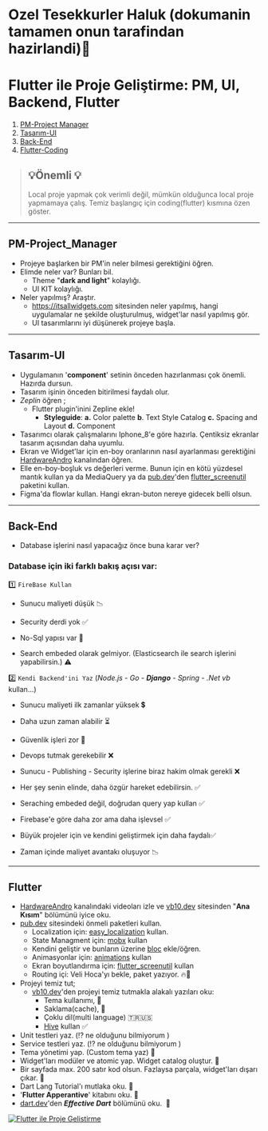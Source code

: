 # Ozel Tesekkurler Haluk (dokumanin tamamen onun tarafindan hazirlandi)🌟

# Flutter ile Proje Geliştirme: PM, UI, Backend, Flutter

1.  [PM-Project Manager](#pm-project_manager)
2.  [Tasarım-UI](#tasar%C4%B1m-ui)
3.  [Back-End](#back-end)
4.  [Flutter-Coding](#flutter)

> ## 💡Önemli 💡
>
> Local proje yapmak çok verimli değil, mümkün olduğunca local proje yapmamaya çalış.
> Temiz başlangıç için coding(flutter) kısmına özen göster.

* * *

## PM-Project_Manager

- Projeye başlarken bir PM'in neler bilmesi gerektiğini öğren.
- Elimde neler var? Bunları bil.
    - Theme "**dark and light**" kolaylığı.
    - UI KIT kolaylığı.
- Neler yapılmış? Araştır.
    - https://itsallwidgets.com sitesinden neler yapılmış, hangi uygulamalar ne şekilde oluşturulmuş, widget'lar nasıl yapılmış gör.
    - UI tasarımlarını iyi düşünerek projeye başla.

* * *

## Tasarım-UI

- Uygulamanın '**component**' setinin önceden hazırlanması çok önemli. Hazırda dursun.
- Tasarım işinin önceden bitirilmesi faydalı olur.
- *Zeplin* öğren ;
    - Flutter plugin'inini Zepline ekle!
        - **Styleguide**:
            **a.** Color palette
            **b**. Text Style Catalog
            **c.** Spacing and Layout
            **d.** Component
- Tasarımcı olarak çalışmalarını Iphone_8'e göre hazırla. Çentiksiz ekranlar tasarım açısından daha uyumlu.
- Ekran ve Widget'lar için en-boy oranlarının nasıl ayarlanması gerektiğini [HardwareAndro](https://www.youtube.com/channel/UCdUaAKTLJrPZFStzEJnpQAg) kanalından öğren.
- Elle en-boy-boşluk vs değerleri verme. Bunun için en kötü yüzdesel mantık kullan ya da MediaQuery ya da [pub.dev](https://pub.dev/)'den [flutter_screenutil](https://pub.dev/packages/flutter_screenutil) paketini kullan.
- Figma'da flowlar kullan. Hangi ekran-buton nereye gidecek belli olsun.

* * *

## Back-End

- Database işlerini nasıl yapacağız önce buna karar ver?

### Database için iki farklı bakış açısı var:

1️⃣ `FireBase Kullan`

- Sunucu maliyeti düşük 📉

- Security derdi yok ✅

- No-Sql yapısı var 🚩

- Search embeded olarak gelmiyor. (Elasticsearch ile search işlerini yapabilirsin.) ⚠️


2️⃣ `Kendi Backend'ini Yaz`
(*Node.js - Go - **Django** \- Spring - .Net vb* kullan...)

- Sunucu maliyeti ilk zamanlar yüksek 💲

- Daha uzun zaman alabilir ⏳

- Güvenlik işleri zor 🚨

- Devops tutmak gerekebilir ❌

- Sunucu - Publishing - Security işlerine biraz hakim olmak gerekli ❌

- Her şey senin elinde, daha özgür hareket edebilirsin. ✅

- Seraching embeded değil, doğrudan query yap kullan ✅

- Firebase'e göre daha zor ama daha işlevsel ✅

- Büyük projeler için ve kendini geliştirmek için daha faydalı✅

- Zaman içinde maliyet avantakı oluşuyor 📉


* * *

## Flutter

- [HardwareAndro](https://www.youtube.com/channel/UCdUaAKTLJrPZFStzEJnpQAg) kanalındaki videoları izle ve [vb10.dev](https://vb10.dev) sitesinden "**Ana Kısım**" bölümünü iyice oku.
- [pub.dev](https://pub.dev/) sitesindeki önmeli paketleri kullan.
    - Localization için: [easy_localization](https://pub.dev/packages/easy_localization) kullan.
    - State Managment için: [mobx](https://pub.dev/packages/mobx) kullan
    - Kendini geliştir ve bunların üzerine [bloc](https://pub.dev/packages/bloc) ekle/öğren.
    - Animasyonlar için: [animations](https://pub.dev/packages/animations) kullan
    - Ekran boyutlandırma için: [flutter_screenutil](https://pub.dev/packages/flutter_screenutil) kullan
    - Routing içi: Veli Hoca'yı bekle, paket yazıyor. 🔥🐍
- Projeyi temiz tut;
    - [vb10.dev](https://vb10.dev)'den projeyi temiz tutmakla alakalı yazıları oku:
        - Tema kullanımı, 🎨
        - Saklama(cache), 💾
        - Çoklu dil(multi language) 🇹🇷🇺🇸
        - [Hive](https://pub.dev/packages/hive) kullan ✅
- Unit testleri yaz. (⁉️ ne olduğunu bilmiyorum )
- Service testleri yaz. (⁉️ ne olduğunu bilmiyorum )
- Tema yönetimi yap. (Custom tema yaz) 🎨
- Widget'ları modüler ve atomic yap. Widget catalog oluştur. 🧩
- Bir sayfada max. 200 satır kod olsun. Fazlaysa parçala, widget'ları dışarı çıkar. 🔪
- Dart Lang Tutorial'ı mutlaka oku. 📑
- '**Flutter Apperantive**' kitabını oku. 📘
- [dart.dev](https://dart.dev/guides/language/effective-dart/usage)'den ***Effective Dart*** bölümünü oku.  📄

[![Flutter ile Proje Gelistirme](https://img.youtube.com/vi/o_peRYib6vE/0.jpg)](hhttps://youtu.be/o_peRYib6vE "Flutter ile Proje Gelistirme")

